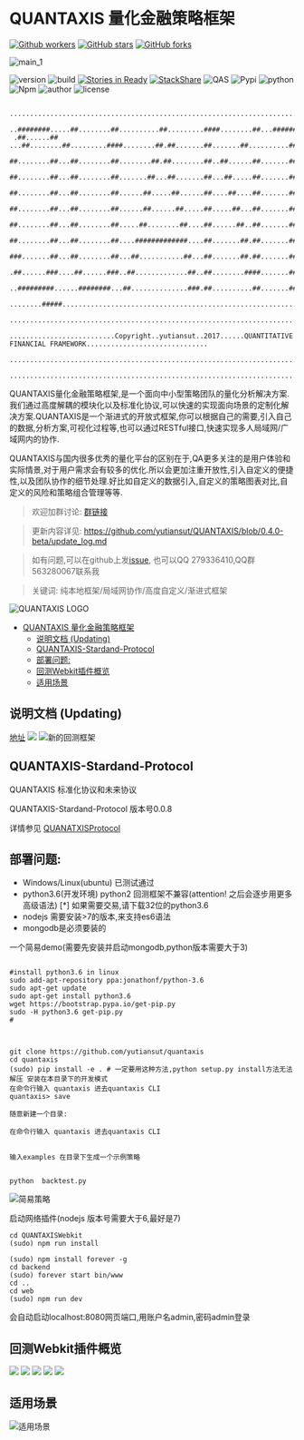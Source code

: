 # QUANTAXIS 量化金融策略框架


[![Github workers](https://img.shields.io/github/watchers/yutiansut/quantaxis.svg?style=social&label=Watchers&)](https://github.com/yutiansut/quantaxis/watchers)
[![GitHub stars](https://img.shields.io/github/stars/yutiansut/quantaxis.svg?style=social&label=Star&)](https://github.com/yutiansut/quantaxis/stargazers)
[![GitHub forks](https://img.shields.io/github/forks/yutiansut/quantaxis.svg?style=social&label=Fork&)](https://github.com/yutiansut/quantaxis/fork)


![main_1](http://osnhakmay.bkt.clouddn.com/Main_1.gif)


![version](https://img.shields.io/badge/Version-%200.4.1-orange.svg)
![build](https://travis-ci.org/yutiansut/QUANTAXIS.svg?branch=0.4.0-alpha)
[![Stories in Ready](https://badge.waffle.io/yutiansut/QUANTAXIS.svg?label=ready&title=Ready)](http://waffle.io/yutiansut/QUANTAXIS)
[![StackShare](https://img.shields.io/badge/tech-stack-0690fa.svg?style=flat)](https://stackshare.io/yutiansut/quantaxis)
![QAS](https://img.shields.io/badge/QAS-%200.0.8-brown.svg)
![Pypi](https://img.shields.io/badge/Pypi-%200.4.0-blue.svg)
![python](https://img.shields.io/badge/python-%203.6/3.5/3.4/win/ubuntu-darkgrey.svg)
![Npm](https://img.shields.io/badge/Npm-%200.4.0-yellow.svg)
![author](https://img.shields.io/badge/Powered%20by-%20%20yutiansut-red.svg)
![license](https://img.shields.io/badge/License-%20MIT-brightgreen.svg)


```shell
 ...................................................................................................................... 
 ..########.....##........##..........##.........####........##...##########.......##......##......###...##.....######.. 
 .##......## ...##........##.........####........##.##.......##.......##..........###.......##....##.....##...##.....##. 
 ##........##...##........##........##.##........##..##......##.......##.........####........#...##......##...##......## 
 ##........##...##........##.......##...##.......##...##.....##.......##.........##.##.......##.##.......##....##....... 
 ##........##...##........##......##.....##......##....##....##.......##........##..###.......###........##.....##...... 
 ##........##...##........##......##......##.....##.....##...##.......##.......##....##.......###........##......###.... 
 ##........##...##........##.....##........##....##......##..##.......##......##......##.....##.##.......##........##... 
 ##........##...##........##....#############....##.......##.##.......##.....###########.....##..##......##.........##.. 
 ###.......##...##........##...##...........##...##.......##.##.......##....##.........##...##...##......##...##.....##. 
 .##......###....##......###..##.............##..##........####.......##...##..........##..###....##.....##....##.....## 
 ..#########......########...##..............###.##..........##.......##..##............##.##......##....##.....##....## 
 ........#####.....................................................................................................####.. 
 ...................................................................................................................... 
 ..........................Copyright..yutiansut..2017......QUANTITATIVE FINANCIAL FRAMEWORK.............................. 
 ...................................................................................................................... 
 ........................................................................................................................ 
```
QUANTAXIS量化金融策略框架,是一个面向中小型策略团队的量化分析解决方案. 我们通过高度解耦的模块化以及标准化协议,可以快速的实现面向场景的定制化解决方案.QUANTAXIS是一个渐进式的开放式框架,你可以根据自己的需要,引入自己的数据,分析方案,可视化过程等,也可以通过RESTful接口,快速实现多人局域网/广域网内的协作.

QUANTAXIS与国内很多优秀的量化平台的区别在于,QA更多关注的是用户体验和实际情景,对于用户需求会有较多的优化.所以会更加注重开放性,引入自定义的便捷性,以及团队协作的细节处理.好比如自定义的数据引入,自定义的策略图表对比,自定义的风险和策略组合管理等等.

> 欢迎加群讨论: [群链接](https://jq.qq.com/?_wv=1027&k=4CEKGzn) 

> 更新内容详见: https://github.com/yutiansut/QUANTAXIS/blob/0.4.0-beta/update_log.md

> 如有问题,可以在github上发[issue](https://github.com/yutiansut/QUANTAXIS/issues), 也可以QQ 279336410,QQ群 563280067联系我

> 关键词: 纯本地框架/局域网协作/高度自定义/渐进式框架




![QUANTAXIS LOGO](http://i1.piimg.com/1949/62c510db7915837a.png)

<!-- TOC -->

- [QUANTAXIS 量化金融策略框架](#quantaxis-量化金融策略框架)
    - [说明文档 (Updating)](#说明文档-updating)
    - [QUANTAXIS-Stardand-Protocol](#quantaxis-stardand-protocol)
    - [部署问题:](#部署问题)
    - [回测Webkit插件概览](#回测webkit插件概览)
    - [适用场景](#适用场景)

<!-- /TOC -->

## 说明文档 (Updating)
[地址](https://yutiansut.gitbooks.io/quantaxis/)
![](http://i1.piimg.com/567571/dc3c811a5afcb4fb.png)
![新的回测框架](http://osnhakmay.bkt.clouddn.com/quantaxis_new_backtest_engine.png)
## QUANTAXIS-Stardand-Protocol
QUANTAXIS 标准化协议和未来协议

QUANTAXIS-Stardand-Protocol 版本号0.0.8

详情参见  [QUANATXISProtocol](https://github.com/yutiansut/QUANTAXIS/tree/0.3.8-dev-RC-ARP/QUANTAXISProtocol)

## 部署问题:

- Windows/Linux(ubuntu) 已测试通过
- python3.6(开发环境) python2 回测框架不兼容(attention! 之后会逐步用更多高级语法)   [*] 如果需要交易,请下载32位的python3.6
- nodejs 需要安装>7的版本,来支持es6语法
- mongodb是必须要装的


一个简易demo(需要先安装并启动mongodb,python版本需要大于3)
```shell

#install python3.6 in linux
sudo add-apt-repository ppa:jonathonf/python-3.6
sudo apt-get update
sudo apt-get install python3.6
wget https://bootstrap.pypa.io/get-pip.py
sudo -H python3.6 get-pip.py
#



git clone https://github.com/yutiansut/quantaxis
cd quantaxis 
(sudo) pip install -e . # 一定要用这种方法,python setup.py install方法无法解压 安装在本目录下的开发模式
在命令行输入 quantaxis 进去quantaxis CLI
quantaxis> save

随意新建一个目录:

在命令行输入 quantaxis 进去quantaxis CLI


输入examples 在目录下生成一个示例策略


python  backtest.py

```
![简易策略](http://i1.buimg.com/1949/44f692d0c9d6fed2.png)

启动网络插件(nodejs 版本号需要大于6,最好是7)
```shell
cd QUANTAXISWebkit
(sudo) npm run install

(sudo) npm install forever -g
cd backend
(sudo) forever start bin/www
cd ..
cd web
(sudo) npm run dev
```
会自动启动localhost:8080网页端口,用账户名admin,密码admin登录

## 回测Webkit插件概览

![](http://i2.muimg.com/567571/736ba4adda9fac85.png)
![](http://i2.muimg.com/588926/345e924a45cae6e5.png)
![](http://i1.piimg.com/1949/7b6e2fc347220f7b.png)
![](http://i1.piimg.com/567571/09bd05c3698f2d38.png)
![](http://i1.piimg.com/567571/053ac3e3850f8f60.png)

## 适用场景
![适用场景](http://i2.buimg.com/567571/e2e7b31b1f9a4307.png)



